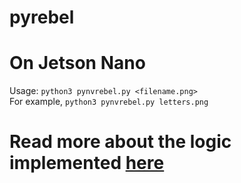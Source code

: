 # pyrebel
# On Jetson Nano
Usage:
```python3 pynvrebel.py <filename.png> ```<br>
For example, 
```python3 pynvrebel.py letters.png```

# Read more about the logic implemented <a href="https://github.com/ps-nithin/pyrebel/blob/main/abstract.pdf">here</a>
